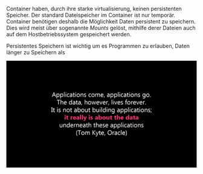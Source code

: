 Container haben, durch ihre starke virtualisierung, keinen persistenten Speicher. Der standard Dateispeicher im Container ist nur temporär. Container benötigen deshalb die Möglichkeit Daten persistent zu speichern. Dies wird meist über sogenannte _Mounts_ gelöst, mithilfe derer Dateien auch auf dem Hostbetriebssystem gespeichert werden.

Persistentes Speichern ist wichtig um es Programmen zu erlauben, Daten länger zu Speichern als

![A. Buckenhofer](./assets/Buckenhofer-DWH01-IntroDefinition_7.png)
